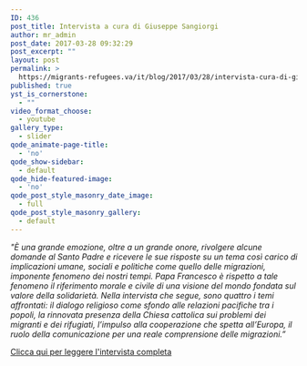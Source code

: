 ```yaml
---
ID: 436
post_title: Intervista a cura di Giuseppe Sangiorgi
author: mr_admin
post_date: 2017-03-28 09:32:29
post_excerpt: ""
layout: post
permalink: >
  https://migrants-refugees.va/it/blog/2017/03/28/intervista-cura-di-giuseppe-sangiorgi/
published: true
yst_is_cornerstone:
  - ""
video_format_choose:
  - youtube
gallery_type:
  - slider
qode_animate-page-title:
  - 'no'
qode_show-sidebar:
  - default
qode_hide-featured-image:
  - 'no'
qode_post_style_masonry_date_image:
  - full
qode_post_style_masonry_gallery:
  - default
---
```

<em>"È una grande emozione, oltre a un grande onore, rivolgere alcune domande al Santo Padre e ricevere le sue risposte su un tema così carico di implicazioni umane, sociali e politiche come quello delle migrazioni, imponente fenomeno dei nostri tempi. Papa Francesco è rispetto a tale fenomeno il riferimento morale e civile di una visione del mondo fondata sul valore della solidarietà. Nella intervista che segue, sono quattro i temi affrontati: il dialogo religioso come sfondo alle relazioni pacifiche tra i popoli, la rinnovata presenza della Chiesa cattolica sui problemi dei migranti e dei rifugiati, l’impulso alla cooperazione che spetta all’Europa, il ruolo della comunicazione per una reale comprensione delle migrazioni.”</em>

<a href="http://www.libertacivili.it/pdfdownload/Lampedusa-Europa.pdf">Clicca qui per leggere l'intervista completa</a>